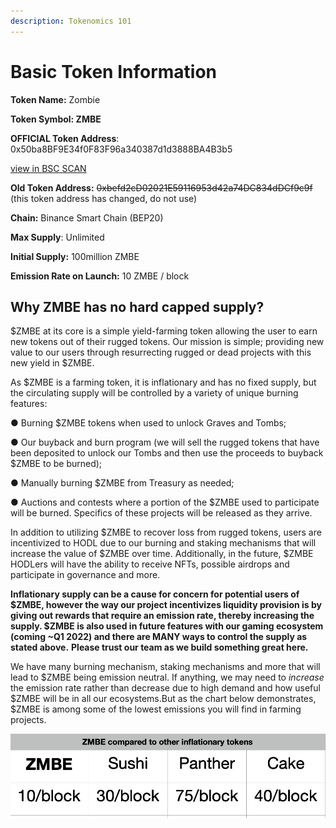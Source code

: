 ```yaml
---
description: Tokenomics 101
---
```


# Basic Token Information

**Token Name:** Zombie 

**Token Symbol: ZMBE**

**OFFICIAL Token Address**: 0x50ba8BF9E34f0F83F96a340387d1d3888BA4B3b5

[view in BSC SCAN](https://bscscan.com/address/0x50ba8bf9e34f0f83f96a340387d1d3888ba4b3b5)

**Old Token Address:** ~~0xbefd2cD02021E59116953d42a74DC834dDCf9c9f~~ \(this token address has changed, do not use\) 

**Chain:** Binance Smart Chain \(BEP20\)

**Max Supply**: Unlimited

**Initial Supply:** 100million ZMBE

**Emission Rate on Launch:** 10 ZMBE / block

## Why ZMBE has no hard capped supply?

$ZMBE at its core is a simple yield-farming token allowing the user to earn new tokens out of their rugged tokens. Our mission is simple; providing new value to our users through resurrecting rugged or dead projects with this new yield in $ZMBE.

As $ZMBE is a farming token, it is inflationary and has no fixed supply, but the circulating supply will be controlled by a variety of unique burning features:

●  Burning $ZMBE tokens when used to unlock Graves and Tombs;

●  Our buyback and burn program \(we will sell the rugged tokens that have been deposited to unlock our Tombs and then use the proceeds to buyback $ZMBE to be burned\);

●  Manually burning $ZMBE from Treasury as needed;

●  Auctions and contests where a portion of the $ZMBE used to participate will be burned. Specifics of these projects will be released as they arrive.

In addition to utilizing $ZMBE to recover loss from rugged tokens, users are incentivized to HODL due to our burning and staking mechanisms that will increase the value of $ZMBE over time. Additionally, in the future, $ZMBE HODLers will have the ability to receive NFTs, possible airdrops and participate in governance and more.

**Inflationary supply can be a cause for concern for potential users of $ZMBE, however the way our project incentivizes liquidity provision is by giving out rewards that require an emission rate, thereby increasing the supply. $ZMBE is also used in future features with our gaming ecosystem \(coming ~Q1 2022\) and there are MANY ways to control the supply as stated above.** **Please trust our team as we build something great here.**

We have many burning mechanism, staking mechanisms and more that will lead to $ZMBE being emission neutral. If anything, we may need to _increase_ the emission rate rather than decrease due to high demand and how useful $ZMBE will be in all our ecosystems.But as the chart below demonstrates, $ZMBE is among some of the lowest emissions you will find in farming projects.

![](../.gitbook/assets/screen-shot-2021-06-01-at-1.01.25-pm.png)




